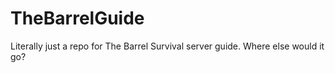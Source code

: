 # TheBarrelGuide
Literally just a repo for The Barrel Survival server guide. Where else would it go?
